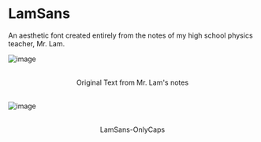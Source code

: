 # LamSans
An aesthetic font created entirely from the notes of my high school physics teacher, Mr. Lam.


![image](https://user-images.githubusercontent.com/68029599/169218423-826144b5-bac8-498a-b9cf-e3aa34f98dc2.png)

<br>
<center>Original Text from Mr. Lam's notes</center>
</br>

![image](https://user-images.githubusercontent.com/68029599/169219061-a6082d49-fd79-4705-a8bb-041e9e4e9128.png)


<br>
<center>LamSans-OnlyCaps</center>
</br>
